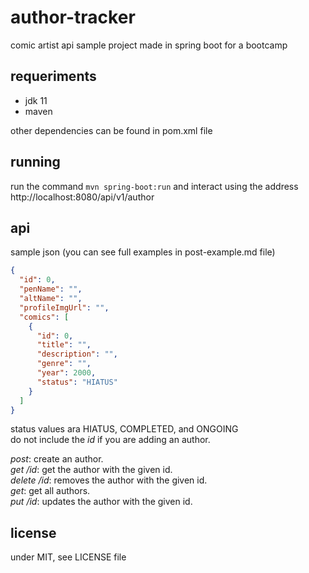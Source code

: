 # author-tracker
comic artist api sample project made in spring boot for a bootcamp

## requeriments
- jdk 11
- maven

other dependencies can be found in pom.xml file 

## running
run the command `mvn spring-boot:run` and interact using the address http://localhost:8080/api/v1/author

## api

sample json (you can see full examples in post-example.md file)  
```json
{
  "id": 0,
  "penName": "",
  "altName": "",
  "profileImgUrl": "",
  "comics": [
    {
      "id": 0,
      "title": "",
      "description": "",
      "genre": "",
      "year": 2000,
      "status": "HIATUS"
    }
  ]
}
```
status values ara HIATUS, COMPLETED, and ONGOING  
do not include the _id_ if you are adding an author.  

*post*: create an author.  
*get /id*: get the author with the given id.  
*delete /id*: removes the author with the given id.  
*get*: get all authors.  
*put /id*: updates the author with the given id.  

## license

under MIT, see LICENSE file
